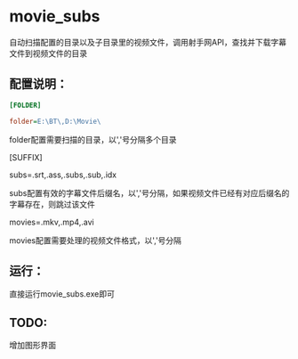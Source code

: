 movie_subs
==========
自动扫描配置的目录以及子目录里的视频文件，调用射手网API，查找并下载字幕文件到视频文件的目录

## 配置说明：
```ini
[FOLDER]

folder=E:\BT\,D:\Movie\
```
folder配置需要扫描的目录，以','号分隔多个目录


[SUFFIX]

subs=.srt,.ass,.subs,.sub,.idx

subs配置有效的字幕文件后缀名，以','号分隔，如果视频文件已经有对应后缀名的字幕存在，则跳过该文件

movies=.mkv,.mp4,.avi

movies配置需要处理的视频文件格式，以','号分隔


## 运行：

直接运行movie_subs.exe即可


## TODO:

增加图形界面
